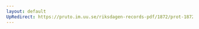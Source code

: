```yaml
---
layout: default
UpRedirect: https://pruto.im.uu.se/riksdagen-records-pdf/1872/prot-1872--fk--510/prot-1872--fk--510_003.pdf
---
```

